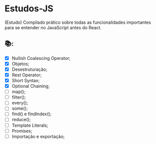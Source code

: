 # Estudos-JS
(Estudo)  Compilado prático sobre todas as funcionalidades importantes para se entender no JavaScript antes do React.


## 📚:

-   [x] Nullish Coalescing Operator;
-   [x] Objetos;
-   [x] Desestruturação;
-   [x] Rest Operator;
-   [x] Short Syntax;
-   [x] Optional Chaining;
-   [ ] map();
-   [ ] filter();
-   [ ] every();
-   [ ] some();
-   [ ] find() e findIndex();
-   [ ] reduce();
-   [ ] Template Literals;
-   [ ] Promises;
-   [ ] Importação e exportação;
